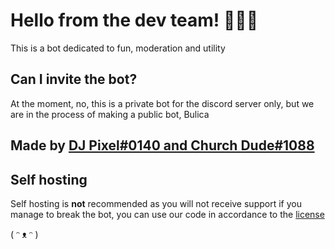 # Hello from the dev team! 👋🙋‍♂️

This is a bot dedicated to fun, moderation and utility


## Can I invite the bot?

At the moment, no, this is a private bot for the discord server only, but we are in the process of making a public bot, Bulica


## Made by [DJ Pixel#0140 and Church Dude#1088](https://discord.gg/A2f7UGK/)

## Self hosting

Self hosting is **not** recommended as you will not receive support if you manage to break the bot, you can use our code in accordance to the [license](https://github.com/Pixel-HQ-Bot-Development/pixels-slave/blob/main/LICENSE)

( ᵔ ᴥ ᵔ )
